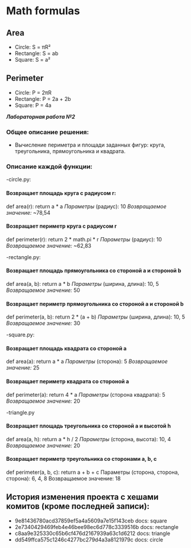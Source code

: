 # Math formulas
## Area
- Circle: S = πR²
- Rectangle: S = ab
- Square: S = a²

## Perimeter
- Circle: P = 2πR
- Rectangle: P = 2a + 2b
- Square: P = 4a

***Лабораторная работа №2***
### Общее описание решения:
- Вычисление периметра и площади заданных фигур: круга, треугольника, прямоугольника и квадрата. 

### Описание каждой функции: 
-circle.py:
#### Возвращает площадь круга с радиусом r:
def area(r):
    return a * a
_Параметры_ (радиус): 10
_Возвращаемое значение:_
 ~78,54

#### Возвращает периметр круга с радиусом r
def perimeter(r):
    return 2 * math.pi * r
_Параметры_ (радиус): 10
_Возвращаемое значение:_ ~62,83

-rectangle.py:
#### Возвращает площадь прямоугольника со стороной a и стороной b
def area(a, b):
    return a * b
_Параметры_ (ширина, длина): 10, 5
_Возвращаемое значение:_ 50

#### Возвращает периметр прямоугольника со стороной a и стороной b
def perimeter(a, b):
    return 2 * (a + b)
_Параметры_ (ширина, длина): 10, 5
_Возвращаемое значение:_ 30

-square.py:
#### Возвращает площадь квадрата со стороной a
def area(a):
    return a * a
_Параметры_ (сторона): 5
_Возвращаемое значение:_ 25

#### Возвращает периметр квадрата со стороной a
def perimeter(a):
    return 4 * a
_Параметры_ (сторона квадрата): 5
_Возвращаемое значение:_ 20

-triangle.py
#### Возвращает площадь треугольника со стороной a и высотой h
def area(a, h):
    return a * h / 2
_Параметры_ (сторона, высота): 10, 4
_Возвращаемое значение:_ 20

#### Возвращает периметр треугольника со сторонами a, b, c
def perimeter(a, b, c):
    return a + b + c
Параметры (сторона, сторона, сторона): 6, 4, 8
Возвращаемое значение: 18

## История изменения проекта с хешами комитов (кроме последней записи):
+ 9e81436780acd37859ef5a4a5609a7e15f143ceb docs: square
+ 2e7340429469feb4e46bee98ec6d778c3339516b docs: rectangle
+ c8aa9e325330c65b6cf476d2167939a63c1d6212 docs: triangle
+ dd549ffca575c1246c4277bc279d4a3a8121979c docs: circle